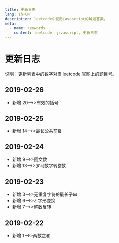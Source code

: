 ```yaml
---
title: 更新日志
lang: zh-CN
description: leetcode中使用javascript的解题答案。
meta:
  - name: keywords
    content: leetcode, javascript, 更新日志
---
```


# 更新日志 #

说明：更新列表中的数字对应 leetcode 官网上的题目号。

## 2019-02-26 ##

- 新增 20-->>有效的括号

## 2019-02-25 ##

- 新增 14-->>最长公共前缀

## 2019-02-24 ##

- 新增 9-->>回文数
- 新增 13-->>罗马数字转整数

## 2019-02-23 ##

- 新增 3-->>无重复字符的最长子串
- 新增 6-->>Z 字形变换
- 新增 7-->>整数反转

## 2019-02-22 ##

- 新增 1-->>两数之和